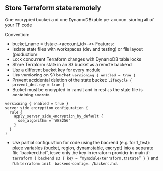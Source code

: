 ## Store Terraform state remotely 
One encrypted bucket and one DynamoDB table per account storing all of your TF code

Convention:
+ bucket_name = tfstate-<account_id>-<>
Features:
+	Isolate state files with workspaces (dev and testing) or file layout (production)
+	Lock concurrent Terraform changes with DynamoDB table locks
+	Share Terraform state in an S3 bucket as a remote backend
+	Use a different bucket key for every module
+	Use versioning on S3 bucket: 
  `versioning { enabled = true }`
+	Prevent accidental deletion of the state bucket: 
  `lifecycle { prevent_destroy = true }`
+	Bucket must be encrypted in transit and in rest as the state file is containing secrets
  ```
  versioning { enabled = true }
  server_side_encryption_configuration {
    rule {
      apply_server_side_encryption_by_default {
        sse_algorithm = "AES256"
      }
    }
  }
  ```
+	Use partial configuration for code using the backend (e.g. for 1_test):
place variables (bucket, region, dynamotable, encrypt) into a separate file “backend.hcl”,
leave only the key in terraform provider in main.tf: 
  `terraform { backend s3 { key = “mymodule/terraform.tfstate” } }`
and run 
  `terraform init -backend-config=../backend.hcl`
